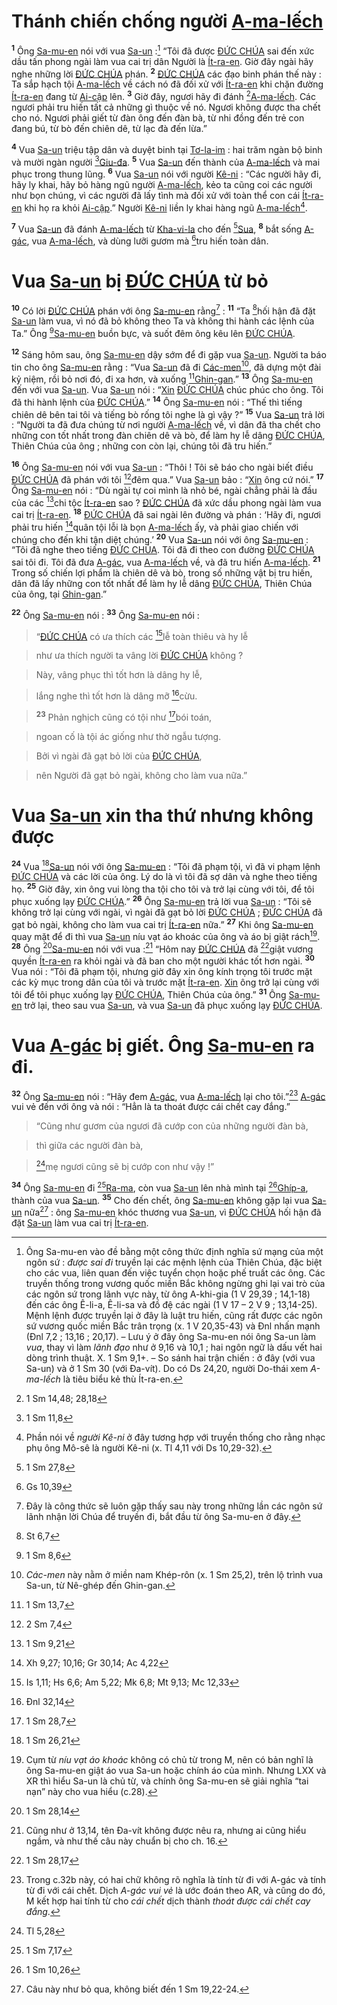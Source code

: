 # Thánh chiến chống người [A-ma-lếch]()
<sup><b>1</b></sup> Ông [Sa-mu-en]() nói với vua [Sa-un]() :[^1-1da631c5-218f-4eb4-a283-211a648b6ca6] “Tôi đã được [ĐỨC CHÚA]() sai đến xức dầu tấn phong ngài làm vua cai trị dân Người là [Ít-ra-en](). Giờ đây ngài hãy nghe những lời [ĐỨC CHÚA]() phán. <sup><b>2</b></sup> [ĐỨC CHÚA]() các đạo binh phán thế này : Ta sắp hạch tội [A-ma-lếch]() về cách nó đã đối xử với [Ít-ra-en]() khi chặn đường [Ít-ra-en]() đang từ [Ai-cập]() lên. <sup><b>3</b></sup> Giờ đây, ngươi hãy đi đánh [^1@-1da631c5-218f-4eb4-a283-211a648b6ca6][A-ma-lếch](). Các ngươi phải tru hiến tất cả những gì thuộc về nó. Ngươi không được tha chết cho nó. Ngươi phải giết từ đàn ông đến đàn bà, từ nhi đồng đến trẻ con đang bú, từ bò đến chiên dê, từ lạc đà đến lừa.”

<sup><b>4</b></sup> Vua [Sa-un]() triệu tập dân và duyệt binh tại [Tơ-la-im]() : hai trăm ngàn bộ binh và mười ngàn người [^2@-1da631c5-218f-4eb4-a283-211a648b6ca6][Giu-đa](). <sup><b>5</b></sup> Vua [Sa-un]() đến thành của [A-ma-lếch]() và mai phục trong thung lũng. <sup><b>6</b></sup> Vua [Sa-un]() nói với người [Kê-ni]() : “Các người hãy đi, hãy ly khai, hãy bỏ hàng ngũ người [A-ma-lếch](), kẻo ta cũng coi các người như bọn chúng, vì các người đã lấy tình mà đối xử với toàn thể con cái [Ít-ra-en]() khi họ ra khỏi [Ai-cập]().” Người [Kê-ni]() liền ly khai hàng ngũ [A-ma-lếch]()[^2-1da631c5-218f-4eb4-a283-211a648b6ca6].

<sup><b>7</b></sup> Vua [Sa-un]() đã đánh [A-ma-lếch]() từ [Kha-vi-la]() cho đến [^3@-1da631c5-218f-4eb4-a283-211a648b6ca6][Sua](), <sup><b>8</b></sup> bắt sống [A-gác](), vua [A-ma-lếch](), và dùng lưỡi gươm mà [^4@-1da631c5-218f-4eb4-a283-211a648b6ca6]tru hiến toàn dân.


# Vua [Sa-un]() bị [ĐỨC CHÚA]() từ bỏ
<sup><b>10</b></sup> Có lời [ĐỨC CHÚA]() phán với ông [Sa-mu-en]() rằng[^4-1da631c5-218f-4eb4-a283-211a648b6ca6] : <sup><b>11</b></sup> “Ta [^5@-1da631c5-218f-4eb4-a283-211a648b6ca6]hối hận đã đặt [Sa-un]() làm vua, vì nó đã bỏ không theo Ta và không thi hành các lệnh của Ta.” Ông [^6@-1da631c5-218f-4eb4-a283-211a648b6ca6][Sa-mu-en]() buồn bực, và suốt đêm ông kêu lên [ĐỨC CHÚA]().

<sup><b>12</b></sup> Sáng hôm sau, ông [Sa-mu-en]() dậy sớm để đi gặp vua [Sa-un](). Người ta báo tin cho ông [Sa-mu-en]() rằng : “Vua [Sa-un]() đã đi [Các-men]()[^5-1da631c5-218f-4eb4-a283-211a648b6ca6], đã dựng một đài kỷ niệm, rồi bỏ nơi đó, đi xa hơn, và xuống [^7@-1da631c5-218f-4eb4-a283-211a648b6ca6][Ghin-gan]().” <sup><b>13</b></sup> Ông [Sa-mu-en]() đến với vua [Sa-un](). Vua [Sa-un]() nói : “[Xin]() [ĐỨC CHÚA]() chúc phúc cho ông. Tôi đã thi hành lệnh của [ĐỨC CHÚA]().” <sup><b>14</b></sup> Ông [Sa-mu-en]() nói : “Thế thì tiếng chiên dê bên tai tôi và tiếng bò rống tôi nghe là gì vậy ?” <sup><b>15</b></sup> Vua [Sa-un]() trả lời : “Người ta đã đưa chúng từ nơi người [A-ma-lếch]() về, vì dân đã tha chết cho những con tốt nhất trong đàn chiên dê và bò, để làm hy lễ dâng [ĐỨC CHÚA](), Thiên Chúa của ông ; những con còn lại, chúng tôi đã tru hiến.”

<sup><b>16</b></sup> Ông [Sa-mu-en]() nói với vua [Sa-un]() : “Thôi ! Tôi sẽ báo cho ngài biết điều [ĐỨC CHÚA]() đã phán với tôi [^8@-1da631c5-218f-4eb4-a283-211a648b6ca6]đêm qua.” Vua [Sa-un]() bảo : “[Xin]() ông cứ nói.” <sup><b>17</b></sup> Ông [Sa-mu-en]() nói : “Dù ngài tự coi mình là nhỏ bé, ngài chẳng phải là đầu của các [^9@-1da631c5-218f-4eb4-a283-211a648b6ca6]chi tộc [Ít-ra-en]() sao ? [ĐỨC CHÚA]() đã xức dầu phong ngài làm vua cai trị [Ít-ra-en](). <sup><b>18</b></sup> [ĐỨC CHÚA]() đã sai ngài lên đường và phán : ‘Hãy đi, ngươi phải tru hiến [^10@-1da631c5-218f-4eb4-a283-211a648b6ca6]quân tội lỗi là bọn [A-ma-lếch]() ấy, và phải giao chiến với chúng cho đến khi tận diệt chúng.’ <sup><b>20</b></sup> Vua [Sa-un]() nói với ông [Sa-mu-en]() : “Tôi đã nghe theo tiếng [ĐỨC CHÚA](). Tôi đã đi theo con đường [ĐỨC CHÚA]() sai tôi đi. Tôi đã đưa [A-gác](), vua [A-ma-lếch]() về, và đã tru hiến [A-ma-lếch](). <sup><b>21</b></sup> Trong số chiến lợi phẩm là chiên dê và bò, trong số những vật bị tru hiến, dân đã lấy những con tốt nhất để làm hy lễ dâng [ĐỨC CHÚA](), Thiên Chúa của ông, tại [Ghin-gan]().”

<sup><b>22</b></sup> Ông [Sa-mu-en]() nói : <sup><b>33</b></sup> Ông [Sa-mu-en]() nói :


> “[ĐỨC CHÚA]() có ưa thích các [^11@-1da631c5-218f-4eb4-a283-211a648b6ca6]lễ toàn thiêu và hy lễ
>


> như ưa thích người ta vâng lời [ĐỨC CHÚA]() không ?
>


> Này, vâng phục thì tốt hơn là dâng hy lễ,
>


> lắng nghe thì tốt hơn là dâng mỡ [^12@-1da631c5-218f-4eb4-a283-211a648b6ca6]cừu.
>


> <sup><b>23</b></sup> Phản nghịch cũng có tội như [^13@-1da631c5-218f-4eb4-a283-211a648b6ca6]bói toán,
>


> ngoan cố là tội ác giống như thờ ngẫu tượng.
>


> Bởi vì ngài đã gạt bỏ lời của [ĐỨC CHÚA](),
>


> nên Người đã gạt bỏ ngài, không cho làm vua nữa.”
>


# Vua [Sa-un]() xin tha thứ nhưng không được
<sup><b>24</b></sup> Vua [^14@-1da631c5-218f-4eb4-a283-211a648b6ca6][Sa-un]() nói với ông [Sa-mu-en]() : “Tôi đã phạm tội, vì đã vi phạm lệnh [ĐỨC CHÚA]() và các lời của ông. Lý do là vì tôi đã sợ dân và nghe theo tiếng họ. <sup><b>25</b></sup> Giờ đây, xin ông vui lòng tha tội cho tôi và trở lại cùng với tôi, để tôi phục xuống lạy [ĐỨC CHÚA]().” <sup><b>26</b></sup> Ông [Sa-mu-en]() trả lời vua [Sa-un]() : “Tôi sẽ không trở lại cùng với ngài, vì ngài đã gạt bỏ lời [ĐỨC CHÚA]() ; [ĐỨC CHÚA]() đã gạt bỏ ngài, không cho làm vua cai trị [Ít-ra-en]() nữa.” <sup><b>27</b></sup> Khi ông [Sa-mu-en]() quay mặt để đi thì vua [Sa-un]() níu vạt áo khoác của ông và áo bị giật rách[^7-1da631c5-218f-4eb4-a283-211a648b6ca6]. <sup><b>28</b></sup> Ông [^15@-1da631c5-218f-4eb4-a283-211a648b6ca6][Sa-mu-en]() nói với vua :[^8-1da631c5-218f-4eb4-a283-211a648b6ca6] “Hôm nay [ĐỨC CHÚA]() đã [^16@-1da631c5-218f-4eb4-a283-211a648b6ca6]giật vương quyền [Ít-ra-en]() ra khỏi ngài và đã ban cho một người khác tốt hơn ngài. <sup><b>30</b></sup> Vua nói : “Tôi đã phạm tội, nhưng giờ đây xin ông kính trọng tôi trước mặt các kỳ mục trong dân của tôi và trước mặt [Ít-ra-en](). [Xin]() ông trở lại cùng với tôi để tôi phục xuống lạy [ĐỨC CHÚA](), Thiên Chúa của ông.” <sup><b>31</b></sup> Ông [Sa-mu-en]() trở lại, theo sau vua [Sa-un](), và vua [Sa-un]() đã phục xuống lạy [ĐỨC CHÚA]().


# Vua [A-gác]() bị giết. Ông [Sa-mu-en]() ra đi.
<sup><b>32</b></sup> Ông [Sa-mu-en]() nói : “Hãy đem [A-gác](), vua [A-ma-lếch]() lại cho tôi.”[^10-1da631c5-218f-4eb4-a283-211a648b6ca6] [A-gác]() vui vẻ đến với ông và nói : “Hẳn là ta thoát được cái chết cay đắng.”


> “Cũng như gươm của ngươi đã cướp con của những người đàn bà,
>


> thì giữa các người đàn bà,
>


> [^17@-1da631c5-218f-4eb4-a283-211a648b6ca6]mẹ ngươi cũng sẽ bị cướp con như vậy !”
>

<sup><b>34</b></sup> Ông [Sa-mu-en]() đi [^18@-1da631c5-218f-4eb4-a283-211a648b6ca6][Ra-ma](), còn vua [Sa-un]() lên nhà mình tại [^19@-1da631c5-218f-4eb4-a283-211a648b6ca6][Ghíp-a](), thành của vua [Sa-un](). <sup><b>35</b></sup> Cho đến chết, ông [Sa-mu-en]() không gặp lại vua [Sa-un]() nữa[^12-1da631c5-218f-4eb4-a283-211a648b6ca6] : ông [Sa-mu-en]() khóc thương vua [Sa-un](), vì [ĐỨC CHÚA]() hối hận đã đặt [Sa-un]() làm vua cai trị [Ít-ra-en]().

[^1-1da631c5-218f-4eb4-a283-211a648b6ca6]: Ông Sa-mu-en vào đề bằng một công thức định nghĩa sứ mạng của một ngôn sứ : *được sai đi* truyền lại các mệnh lệnh của Thiên Chúa, đặc biệt cho các vua, liên quan đến việc tuyển chọn hoặc phế truất các ông. Các truyền thống trong vương quốc miền Bắc không ngừng ghi lại vai trò của các ngôn sứ trong lãnh vực này, từ ông A-khi-gia (1 V 29,39 ; 14,1-18) đến các ông Ê-li-a, Ê-li-sa và đồ đệ các ngài (1 V 17 – 2 V 9 ; 13,14-25). Mệnh lệnh được truyền lại ở đây là luật tru hiến, cũng rất được các ngôn sứ vương quốc miền Bắc trân trọng (x. 1 V 20,35-43) và Đnl nhấn mạnh (Đnl 7,2 ; 13,16 ; 20,17). – Lưu ý ở đây ông Sa-mu-en nói ông Sa-un làm *vua*, thay vì làm *lãnh đạo* như ở 9,16 và 10,1 ; hai ngôn ngữ là dấu vết hai dòng trình thuật. X. 1 Sm 9,1+. – So sánh hai trận chiến : ở đây (với vua Sa-un) và ở 1 Sm 30 (với Đa-vít). Do có Ds 24,20, người Do-thái xem *A-ma-lếch* là tiêu biểu kẻ thù Ít-ra-en.
[^2-1da631c5-218f-4eb4-a283-211a648b6ca6]: Phần nói về *người Kê-ni* ở đây tương hợp với truyền thống cho rằng nhạc phụ ông Mô-sê là người Kê-ni (x. Tl 4,11 với Ds 10,29-32).
[^4-1da631c5-218f-4eb4-a283-211a648b6ca6]: Đây là công thức sẽ luôn gặp thấy sau này trong những lần các ngôn sứ lãnh nhận lời Chúa để truyền đi, bắt đầu từ ông Sa-mu-en ở đây.
[^5-1da631c5-218f-4eb4-a283-211a648b6ca6]: *Các-men* này nằm ở miền nam Khép-rôn (x. 1 Sm 25,2), trên lộ trình vua Sa-un, từ Nê-ghép đến Ghin-gan.
[^7-1da631c5-218f-4eb4-a283-211a648b6ca6]: Cụm từ *níu vạt áo khoác* không có chủ từ trong M, nên có bản nghĩ là ông Sa-mu-en giật áo vua Sa-un hoặc chính áo của mình. Nhưng LXX và XR thì hiểu Sa-un là chủ từ, và chính ông Sa-mu-en sẽ giải nghĩa “tai nạn” này cho vua hiểu (c.28).
[^8-1da631c5-218f-4eb4-a283-211a648b6ca6]: Cũng như ở 13,14, tên Đa-vít không được nêu ra, nhưng ai cũng hiểu ngầm, và như thế câu này chuẩn bị cho ch. 16.
[^10-1da631c5-218f-4eb4-a283-211a648b6ca6]: Trong c.32b này, có hai chữ không rõ nghĩa là tính từ đi với A-gác và tính từ đi với cái chết. Dịch *A-gác vui vẻ* là ước đoán theo AR, và cũng do đó, M kết hợp hai tính từ cho *cái chết* dịch thành *thoát được cái chết cay đắng*.
[^12-1da631c5-218f-4eb4-a283-211a648b6ca6]: Câu này như bỏ qua, không biết đến 1 Sm 19,22-24.
[^1@-1da631c5-218f-4eb4-a283-211a648b6ca6]: 1 Sm 14,48; 28,18
[^2@-1da631c5-218f-4eb4-a283-211a648b6ca6]: 1 Sm 11,8
[^3@-1da631c5-218f-4eb4-a283-211a648b6ca6]: 1 Sm 27,8
[^4@-1da631c5-218f-4eb4-a283-211a648b6ca6]: Gs 10,39
[^5@-1da631c5-218f-4eb4-a283-211a648b6ca6]: St 6,7
[^6@-1da631c5-218f-4eb4-a283-211a648b6ca6]: 1 Sm 8,6
[^7@-1da631c5-218f-4eb4-a283-211a648b6ca6]: 1 Sm 13,7
[^8@-1da631c5-218f-4eb4-a283-211a648b6ca6]: 2 Sm 7,4
[^9@-1da631c5-218f-4eb4-a283-211a648b6ca6]: 1 Sm 9,21
[^10@-1da631c5-218f-4eb4-a283-211a648b6ca6]: Xh 9,27; 10,16; Gr 30,14; Ac 4,22
[^11@-1da631c5-218f-4eb4-a283-211a648b6ca6]: Is 1,11; Hs 6,6; Am 5,22; Mk 6,8; Mt 9,13; Mc 12,33
[^12@-1da631c5-218f-4eb4-a283-211a648b6ca6]: Đnl 32,14
[^13@-1da631c5-218f-4eb4-a283-211a648b6ca6]: 1 Sm 28,7
[^14@-1da631c5-218f-4eb4-a283-211a648b6ca6]: 1 Sm 26,21
[^15@-1da631c5-218f-4eb4-a283-211a648b6ca6]: 1 Sm 28,14
[^16@-1da631c5-218f-4eb4-a283-211a648b6ca6]: 1 Sm 28,17
[^17@-1da631c5-218f-4eb4-a283-211a648b6ca6]: Tl 5,28
[^18@-1da631c5-218f-4eb4-a283-211a648b6ca6]: 1 Sm 7,17
[^19@-1da631c5-218f-4eb4-a283-211a648b6ca6]: 1 Sm 10,26